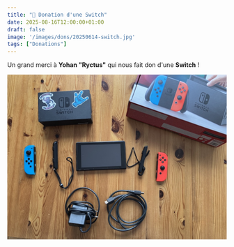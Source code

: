 ```yaml
---
title: "🎁 Donation d'une Switch"
date: 2025-08-16T12:00:00+01:00
draft: false
image: '/images/dons/20250614-switch.jpg'
tags: ["Donations"]
---
```


Un grand merci à **Yohan "Ryctus"** qui nous fait don d'une **Switch** !

<!--more-->

![Switch](/images/dons/20250614-switch.jpg)

